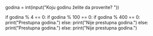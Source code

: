 
godina = int(input("Koju godinu želite da proverite? "))

if godina % 4 == 0:
    if godina % 100 == 0:
        if godina % 400 == 0:
            print("Prestupna godina.")
        else:
            print("Nije prestupna godina.")
    else:
        print("Prestupna godina.")
else:
    print("Nije prestupna godina.")
